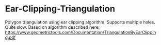 # Ear-Clipping-Triangulation

Polygon triangulation using ear clipping algorithm. Supports multiple holes. Quite slow.
Based on algorithm described here: https://www.geometrictools.com/Documentation/TriangulationByEarClipping.pdf
